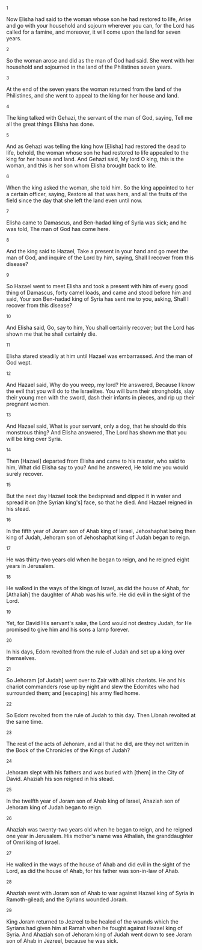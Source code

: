<sup>1</sup> 

Now Elisha had said to the woman whose son he had restored to life, Arise and go with your household and sojourn wherever you can, for the Lord has called for a famine, and moreover, it will come upon the land for seven years. 

<sup>2</sup> 

So the woman arose and did as the man of God had said. She went with her household and sojourned in the land of the Philistines seven years. 

<sup>3</sup> 

At the end of the seven years the woman returned from the land of the Philistines, and she went to appeal to the king for her house and land. 

<sup>4</sup> 

The king talked with Gehazi, the servant of the man of God, saying, Tell me all the great things Elisha has done. 

<sup>5</sup> 

And as Gehazi was telling the king how [Elisha] had restored the dead to life, behold, the woman whose son he had restored to life appealed to the king for her house and land. And Gehazi said, My lord O king, this is the woman, and this is her son whom Elisha brought back to life. 

<sup>6</sup> 

When the king asked the woman, she told him. So the king appointed to her a certain officer, saying, Restore all that was hers, and all the fruits of the field since the day that she left the land even until now. 

<sup>7</sup> 

Elisha came to Damascus, and Ben-hadad king of Syria was sick; and he was told, The man of God has come here. 

<sup>8</sup> 

And the king said to Hazael, Take a present in your hand and go meet the man of God, and inquire of the Lord by him, saying, Shall I recover from this disease? 

<sup>9</sup> 

So Hazael went to meet Elisha and took a present with him of every good thing of Damascus, forty camel loads, and came and stood before him and said, Your son Ben-hadad king of Syria has sent me to you, asking, Shall I recover from this disease? 

<sup>10</sup> 

And Elisha said, Go, say to him, You shall certainly recover; but the Lord has shown me that he shall certainly die. 

<sup>11</sup> 

Elisha stared steadily at him until Hazael was embarrassed. And the man of God wept. 

<sup>12</sup> 

And Hazael said, Why do you weep, my lord? He answered, Because I know the evil that you will do to the Israelites. You will burn their strongholds, slay their young men with the sword, dash their infants in pieces, and rip up their pregnant women. 

<sup>13</sup> 

And Hazael said, What is your servant, only a dog, that he should do this monstrous thing? And Elisha answered, The Lord has shown me that you will be king over Syria. 

<sup>14</sup> 

Then [Hazael] departed from Elisha and came to his master, who said to him, What did Elisha say to you? And he answered, He told me you would surely recover. 

<sup>15</sup> 

But the next day Hazael took the bedspread and dipped it in water and spread it on [the Syrian king's] face, so that he died. And Hazael reigned in his stead. 

<sup>16</sup> 

In the fifth year of Joram son of Ahab king of Israel, Jehoshaphat being then king of Judah, Jehoram son of Jehoshaphat king of Judah began to reign. 

<sup>17</sup> 

He was thirty-two years old when he began to reign, and he reigned eight years in Jerusalem. 

<sup>18</sup> 

He walked in the ways of the kings of Israel, as did the house of Ahab, for [Athaliah] the daughter of Ahab was his wife. He did evil in the sight of the Lord. 

<sup>19</sup> 

Yet, for David His servant's sake, the Lord would not destroy Judah, for He promised to give him and his sons a lamp forever. 

<sup>20</sup> 

In his days, Edom revolted from the rule of Judah and set up a king over themselves. 

<sup>21</sup> 

So Jehoram [of Judah] went over to Zair with all his chariots. He and his chariot commanders rose up by night and slew the Edomites who had surrounded them; and [escaping] his army fled home. 

<sup>22</sup> 

So Edom revolted from the rule of Judah to this day. Then Libnah revolted at the same time. 

<sup>23</sup> 

The rest of the acts of Jehoram, and all that he did, are they not written in the Book of the Chronicles of the Kings of Judah? 

<sup>24</sup> 

Jehoram slept with his fathers and was buried with [them] in the City of David. Ahaziah his son reigned in his stead. 

<sup>25</sup> 

In the twelfth year of Joram son of Ahab king of Israel, Ahaziah son of Jehoram king of Judah began to reign. 

<sup>26</sup> 

Ahaziah was twenty-two years old when he began to reign, and he reigned one year in Jerusalem. His mother's name was Athaliah, the granddaughter of Omri king of Israel. 

<sup>27</sup> 

He walked in the ways of the house of Ahab and did evil in the sight of the Lord, as did the house of Ahab, for his father was son-in-law of Ahab. 

<sup>28</sup> 

Ahaziah went with Joram son of Ahab to war against Hazael king of Syria in Ramoth-gilead; and the Syrians wounded Joram. 

<sup>29</sup> 

King Joram returned to Jezreel to be healed of the wounds which the Syrians had given him at Ramah when he fought against Hazael king of Syria. And Ahaziah son of Jehoram king of Judah went down to see Joram son of Ahab in Jezreel, because he was sick.